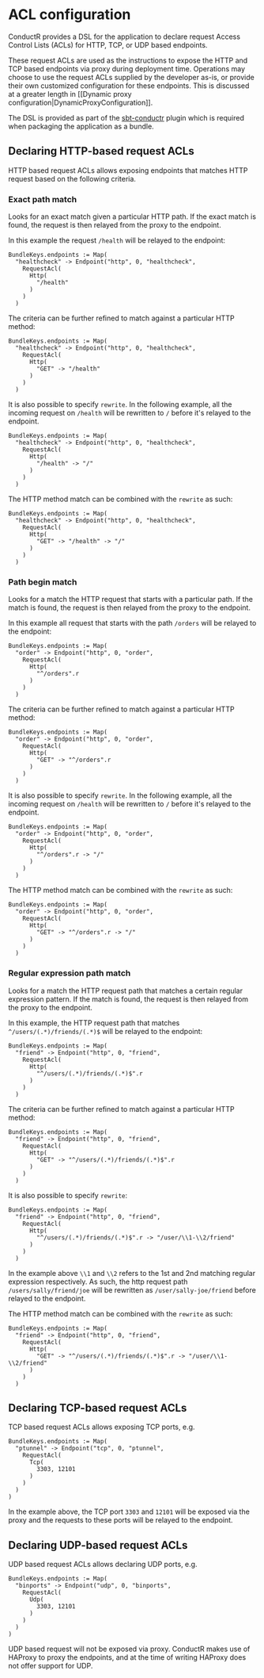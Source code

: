 # ACL configuration

ConductR provides a DSL for the application to declare request Access Control Lists (ACLs) for HTTP, TCP, or UDP based endpoints.

These request ACLs are used as the instructions to expose the HTTP and TCP based endpoints via proxy during deployment time. Operations may choose to use the request ACLs supplied by the developer as-is, or provide their own customized configuration for these endpoints. This is discussed at a greater length in [[Dynamic proxy configuration|DynamicProxyConfiguration]].

The DSL is provided as part of the [sbt-conductr](https://github.com/typesafehub/sbt-conductr) plugin which is required when packaging the application as a bundle.

## Declaring HTTP-based request ACLs

HTTP based request ACLs allows exposing endpoints that matches HTTP request based on the following criteria.

### Exact path match

Looks for an exact match given a particular HTTP path. If the exact match is found, the request is then relayed from the proxy to the endpoint.

In this example the request `/health` will be relayed to the endpoint:

```
BundleKeys.endpoints := Map(
  "healthcheck" -> Endpoint("http", 0, "healthcheck",
    RequestAcl(
      Http(
        "/health"
      )
    )
  )
```

The criteria can be further refined to match against a particular HTTP method:

```
BundleKeys.endpoints := Map(
  "healthcheck" -> Endpoint("http", 0, "healthcheck",
    RequestAcl(
      Http(
        "GET" -> "/health"
      )
    )
  )
```


It is also possible to specify `rewrite`. In the following example, all the incoming request on `/health` will be rewritten to `/` before it's relayed to the endpoint.

```
BundleKeys.endpoints := Map(
  "healthcheck" -> Endpoint("http", 0, "healthcheck",
    RequestAcl(
      Http(
        "/health" -> "/"
      )
    )
  )
```

The HTTP method match can be combined with the `rewrite` as such:

```
BundleKeys.endpoints := Map(
  "healthcheck" -> Endpoint("http", 0, "healthcheck",
    RequestAcl(
      Http(
        "GET" -> "/health" -> "/"
      )
    )
  )
```


### Path begin match

Looks for a match the HTTP request that starts with a particular path. If the match is found, the request is then relayed from the proxy to the endpoint.


In this example all request that starts with the path `/orders` will be relayed to the endpoint:

```
BundleKeys.endpoints := Map(
  "order" -> Endpoint("http", 0, "order",
    RequestAcl(
      Http(
        "^/orders".r
      )
    )
  )
```

The criteria can be further refined to match against a particular HTTP method:

```
BundleKeys.endpoints := Map(
  "order" -> Endpoint("http", 0, "order",
    RequestAcl(
      Http(
        "GET" -> "^/orders".r
      )
    )
  )
```


It is also possible to specify `rewrite`. In the following example, all the incoming request on `/health` will be rewritten to `/` before it's relayed to the endpoint.

```
BundleKeys.endpoints := Map(
  "order" -> Endpoint("http", 0, "order",
    RequestAcl(
      Http(
        "^/orders".r -> "/"
      )
    )
  )
```


The HTTP method match can be combined with the `rewrite` as such:

```
BundleKeys.endpoints := Map(
  "order" -> Endpoint("http", 0, "order",
    RequestAcl(
      Http(
        "GET" -> "^/orders".r -> "/"
      )
    )
  )
```


### Regular expression path match

Looks for a match the HTTP request path that matches a certain regular expression pattern. If the match is found, the request is then relayed from the proxy to the endpoint.

In this example, the HTTP request path that matches `^/users/(.*)/friends/(.*)$` will be relayed to the endpoint:

```
BundleKeys.endpoints := Map(
  "friend" -> Endpoint("http", 0, "friend",
    RequestAcl(
      Http(
        "^/users/(.*)/friends/(.*)$".r
      )
    )
  )
```

The criteria can be further refined to match against a particular HTTP method:

```
BundleKeys.endpoints := Map(
  "friend" -> Endpoint("http", 0, "friend",
    RequestAcl(
      Http(
        "GET" -> "^/users/(.*)/friends/(.*)$".r
      )
    )
  )
```

It is also possible to specify `rewrite`:

```
BundleKeys.endpoints := Map(
  "friend" -> Endpoint("http", 0, "friend",
    RequestAcl(
      Http(
        "^/users/(.*)/friends/(.*)$".r -> "/user/\\1-\\2/friend"
      )
    )
  )
```

In the example above `\\1` and `\\2` refers to the 1st and 2nd matching regular expression respectively. As such, the http request path `/users/sally/friend/joe` will be rewritten as `/user/sally-joe/friend` before relayed to the endpoint.

The HTTP method match can be combined with the `rewrite` as such:

```
BundleKeys.endpoints := Map(
  "friend" -> Endpoint("http", 0, "friend",
    RequestAcl(
      Http(
        "GET" -> "^/users/(.*)/friends/(.*)$".r -> "/user/\\1-\\2/friend"
      )
    )
  )
```

## Declaring TCP-based request ACLs

TCP based request ACLs allows exposing TCP ports, e.g.

```
BundleKeys.endpoints := Map(
  "ptunnel" -> Endpoint("tcp", 0, "ptunnel",
    RequestAcl(
      Tcp(
        3303, 12101
      )
    )
  )
)

```

In the example above, the TCP port `3303` and `12101` will be exposed via the proxy and the requests to these ports will be relayed to the endpoint.

## Declaring UDP-based request ACLs

UDP based request ACLs allows declaring UDP ports, e.g.

```
BundleKeys.endpoints := Map(
  "binports" -> Endpoint("udp", 0, "binports",
    RequestAcl(
      Udp(
        3303, 12101
      )
    )
  )
)

```

UDP based request will not be exposed via proxy. ConductR makes use of HAProxy to proxy the endpoints, and at the time of writing HAProxy does not offer support for UDP.
